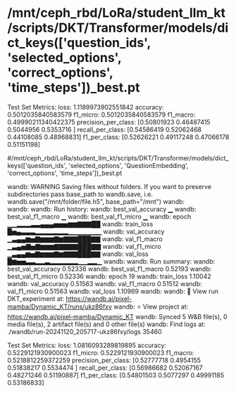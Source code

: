 




# /mnt/ceph_rbd/LoRa/student_llm_kt/scripts/DKT/Transformer/models/dict_keys(['question_ids', 'selected_options', 'correct_options', 'time_steps'])_best.pt
Test Set Metrics:
loss: 1.1189973902551842
accuracy: 0.5012035840583579
f1_micro: 0.5012035840583579
f1_macro: 0.49990211340422375
precision_per_class: [0.50801923 0.46487415 0.5044956  0.5353716 ]
recall_per_class: [0.54586419 0.52062468 0.44108085 0.48968831]
f1_per_class: [0.52626221 0.49117248 0.47066178 0.51151198]

#/mnt/ceph_rbd/LoRa/student_llm_kt/scripts/DKT/Transformer/models/dict_keys(['question_ids', 'selected_options', 'QuestionEmbedding', 'correct_options', 'time_steps'])_best.pt

wandb: WARNING Saving files without folders. If you want to preserve subdirectories pass base_path to wandb.save, i.e. wandb.save("/mnt/folder/file.h5", base_path="/mnt")
wandb:                                                                                
wandb: 
wandb: Run history:
wandb: best_val_accuracy ▁
wandb: best_val_f1_macro ▁
wandb: best_val_f1_micro ▁
wandb:             epoch ▁▁▂▂▂▃▃▄▄▄▅▅▅▆▆▇▇▇██
wandb:        train_loss █▅▄▃▃▃▂▂▂▂▂▂▂▁▁▁▁▁▁▁
wandb:      val_accuracy ▁▃▄▄▆▅▇▆▆▆▇▆▇▇▇███▇▇
wandb:      val_f1_macro ▁▃▄▅▇▅▇▆▆▆▇▇▇▇▇███▇▇
wandb:      val_f1_micro ▁▃▄▄▆▅▇▆▆▆▇▆▇▇▇███▇▇
wandb:          val_loss █▆▅▅▃▃▂▂▃▂▂▂▂▂▂▁▁▂▂▁
wandb: 
wandb: Run summary:
wandb: best_val_accuracy 0.52336
wandb: best_val_f1_macro 0.52193
wandb: best_val_f1_micro 0.52336
wandb:             epoch 19
wandb:        train_loss 1.10042
wandb:      val_accuracy 0.51563
wandb:      val_f1_macro 0.51512
wandb:      val_f1_micro 0.51563
wandb:          val_loss 1.10969
wandb: 
wandb: 🚀 View run DKT_experiment at: https://wandb.ai/pixel-mamba/Dynamic_KT/runs/ukz86fxy
wandb: ⭐️ View project at: https://wandb.ai/pixel-mamba/Dynamic_KT
wandb: Synced 5 W&B file(s), 0 media file(s), 2 artifact file(s) and 0 other file(s)
wandb: Find logs at: ./wandb/run-20241120_205717-ukz86fxy/logs
35460
                                                                                                                                                
Test Set Metrics:
loss: 1.0816093289819895
accuracy: 0.5229121930900023
f1_micro: 0.5229121930900023
f1_macro: 0.5218812259372259
precision_per_class: [0.52777718 0.4954155  0.51838217 0.5534474 ]
recall_per_class: [0.56986682 0.52067167 0.48271246 0.51190887]
f1_per_class: [0.54801503 0.5077297  0.49991185 0.53186833]
